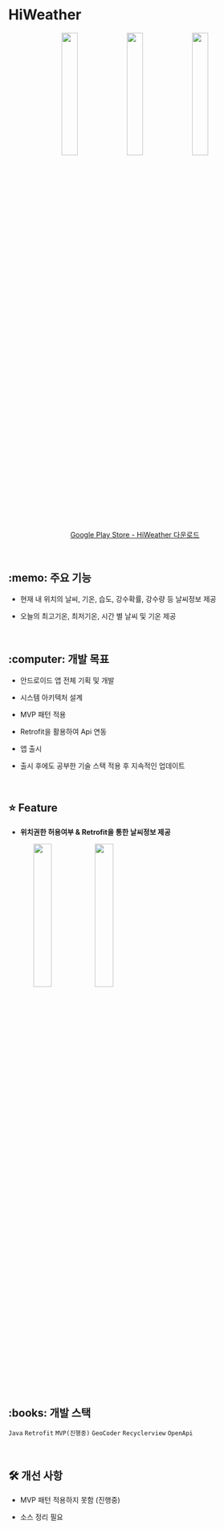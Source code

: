 
# HiWeather #

<div align="center">
  <span>
    <img width="25%" src="https://user-images.githubusercontent.com/37431121/159179584-3b2e8d02-d279-4433-9f82-a57fdbb85aaf.jpg">
  </span>
 <span>
    <img width="25%" src="https://user-images.githubusercontent.com/37431121/159179625-83a198bf-03d9-41c9-893c-434136aa4b88.jpg">
 </span>
 <span>
    <img width="25%" src="https://user-images.githubusercontent.com/37431121/159179647-53329168-7453-4fb5-99bc-7513817fe0f4.jpg">
 </span>
  
  
  [Google&nbsp;Play&nbsp;Store&nbsp;-&nbsp;HiWeather&nbsp;다운로드](https://play.google.com/store/apps/details?id=org.ganache.hiweather)
  
</div>


<br>
<h2>:memo: 주요 기능 </h1>

* 현재 내 위치의 날씨, 기온, 습도, 강수확률, 강수량 등 날씨정보 제공

* 오늘의 최고기온, 최저기온, 시간 별 날씨 및 기온 제공

<br>
<h2>:computer: 개발 목표 </h1>

* 안드로이드 앱 전체 기획 및 개발

* 시스템 아키텍처 설계

* MVP 패턴 적용

* Retrofit을 활용하여 Api 연동

* 앱 출시 

* 출시 후에도 공부한 기술 스택 적용 후 지속적인 업데이트 

<br>
<h2>⭐️ Feature  </h1>

* __위치권한&nbsp;허용여부&nbsp;&&nbsp;Retrofit을&nbsp;통한&nbsp;날씨정보&nbsp;제공&nbsp;__

<div>
  <span align="center">
    <img width="27%" src="https://user-images.githubusercontent.com/37431121/159282925-840d9d62-48bd-497e-b2c3-d3c5ceff1cd4.gif">
  </span>
  
  <span>
    <img width="27%" src="https://user-images.githubusercontent.com/37431121/159282976-382adaab-0b54-4bb8-a34e-2a5e7dded5a2.gif">
  </span>
</div>

<br>



<br>
<h2>:books: 개발 스택 </h1>

```Java``` ```Retrofit``` ```MVP(진행중)``` ```GeoCoder``` ```Recyclerview``` ```OpenApi```



<br>
<h2>🛠 개선 사항 </h1>

* MVP 패턴 적용하지 못함 (진행중)

* 소스 정리 필요




